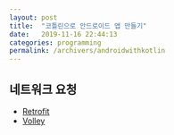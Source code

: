 ```yaml
---
layout: post
title:  "코틀린으로 안드로이드 앱 만들기"
date:   2019-11-16 22:44:13
categories: programming
permalink: /archivers/androidwithkotlin
---
```


## 네트워크 요청
* [Retrofit](https://square.github.io/retrofit/)
* [Volley](https://developer.android.com/training/volley)
